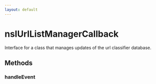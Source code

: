 ```yaml
---
layout: default
---
```


# nsIUrlListManagerCallback #

Interface for a class that manages updates of the url classifier database.


## Methods ##

### handleEvent ###
